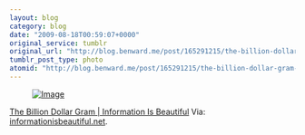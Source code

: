 ```yaml
---
layout: blog
category: blog
date: "2009-08-18T00:59:07+0000"
original_service: tumblr
original_url: "http://blog.benward.me/post/165291215/the-billion-dollar-gram-information-is-beautiful"
tumblr_post_type: photo
atomid: "http://blog.benward.me/post/165291215/the-billion-dollar-gram-information-is-beautiful"
---
```

<figure class="photo">
  <a href="http://www.informationisbeautiful.net/visualizations/the-billion-dollar-gram/"><img src="http://benward.me/res/tumblr/media/165291215/0.jpg" alt="Image"></a>
</figure>

<a href="http://www.informationisbeautiful.net/visualizations/the-billion-dollar-gram/">The Billion Dollar Gram | Information Is Beautiful</a>
Via: [informationisbeautiful.net](http://www.informationisbeautiful.net/visualizations/the-billion-dollar-gram/).